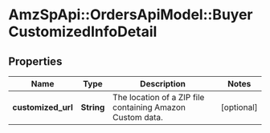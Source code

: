# AmzSpApi::OrdersApiModel::BuyerCustomizedInfoDetail

## Properties
Name | Type | Description | Notes
------------ | ------------- | ------------- | -------------
**customized_url** | **String** | The location of a ZIP file containing Amazon Custom data. | [optional] 

